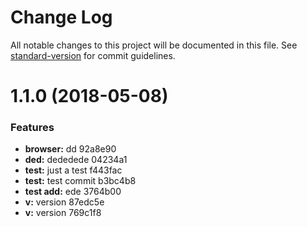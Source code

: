 # Change Log

All notable changes to this project will be documented in this file. See [standard-version](https://github.com/conventional-changelog/standard-version) for commit guidelines.

<a name="1.1.0"></a>
# 1.1.0 (2018-05-08)


### Features

* **browser:** dd 92a8e90
* **ded:** dededede 04234a1
* **test:** just a test f443fac
* **test:** test commit b3bc4b8
* **test add:** ede 3764b00
* **v:** version 87edc5e
* **v:** version 769c1f8
